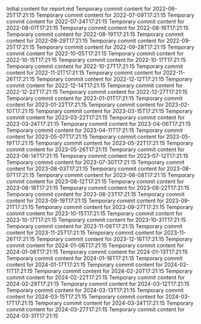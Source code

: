 Initial content for report.md
Temporary commit content for 2022-06-25T17:21:15
Temporary commit content for 2022-07-09T17:21:15
Temporary commit content for 2022-07-24T17:21:15
Temporary commit content for 2022-08-01T17:21:15
Temporary commit content for 2022-08-16T17:21:15
Temporary commit content for 2022-08-19T17:21:15
Temporary commit content for 2022-08-29T17:21:15
Temporary commit content for 2022-09-25T17:21:15
Temporary commit content for 2022-09-28T17:21:15
Temporary commit content for 2022-10-05T17:21:15
Temporary commit content for 2022-10-15T17:21:15
Temporary commit content for 2022-10-17T17:21:15
Temporary commit content for 2022-10-27T17:21:15
Temporary commit content for 2022-11-21T17:21:15
Temporary commit content for 2022-11-26T17:21:15
Temporary commit content for 2022-12-12T17:21:15
Temporary commit content for 2022-12-14T17:21:15
Temporary commit content for 2022-12-22T17:21:15
Temporary commit content for 2022-12-27T17:21:15
Temporary commit content for 2023-01-01T17:21:15
Temporary commit content for 2023-01-22T17:21:15
Temporary commit content for 2023-02-10T17:21:15
Temporary commit content for 2023-03-15T17:21:15
Temporary commit content for 2023-03-22T17:21:15
Temporary commit content for 2023-03-24T17:21:15
Temporary commit content for 2023-04-06T17:21:15
Temporary commit content for 2023-04-11T17:21:15
Temporary commit content for 2023-05-07T17:21:15
Temporary commit content for 2023-05-19T17:21:15
Temporary commit content for 2023-05-22T17:21:15
Temporary commit content for 2023-05-26T17:21:15
Temporary commit content for 2023-06-14T17:21:15
Temporary commit content for 2023-07-12T17:21:15
Temporary commit content for 2023-07-30T17:21:15
Temporary commit content for 2023-08-03T17:21:15
Temporary commit content for 2023-08-07T17:21:15
Temporary commit content for 2023-08-08T17:21:15
Temporary commit content for 2023-08-12T17:21:15
Temporary commit content for 2023-08-18T17:21:15
Temporary commit content for 2023-08-22T17:21:15
Temporary commit content for 2023-08-23T17:21:15
Temporary commit content for 2023-09-19T17:21:15
Temporary commit content for 2023-09-21T17:21:15
Temporary commit content for 2023-09-27T17:21:15
Temporary commit content for 2023-10-15T17:21:15
Temporary commit content for 2023-10-17T17:21:15
Temporary commit content for 2023-10-31T17:21:15
Temporary commit content for 2023-11-06T17:21:15
Temporary commit content for 2023-11-25T17:21:15
Temporary commit content for 2023-11-26T17:21:15
Temporary commit content for 2023-12-16T17:21:15
Temporary commit content for 2024-01-06T17:21:15
Temporary commit content for 2024-01-08T17:21:15
Temporary commit content for 2024-01-13T17:21:15
Temporary commit content for 2024-01-16T17:21:15
Temporary commit content for 2024-01-17T17:21:15
Temporary commit content for 2024-02-11T17:21:15
Temporary commit content for 2024-02-20T17:21:15
Temporary commit content for 2024-02-22T17:21:15
Temporary commit content for 2024-02-29T17:21:15
Temporary commit content for 2024-03-12T17:21:15
Temporary commit content for 2024-03-13T17:21:15
Temporary commit content for 2024-03-15T17:21:15
Temporary commit content for 2024-03-17T17:21:15
Temporary commit content for 2024-03-24T17:21:15
Temporary commit content for 2024-03-27T17:21:15
Temporary commit content for 2024-03-31T17:21:15
